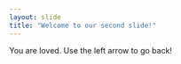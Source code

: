 ```yaml
---
layout: slide
title: "Welcome to our second slide!"
---
```

You are loved. 
Use the left arrow to go back!
